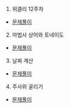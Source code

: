 1. 위클리 12주차
* [문제풀이](https://pro-grammers.tistory.com/75)

2. 마법사 상어와 토네이도
* [문제풀이](https://pro-grammers.tistory.com/77)

3. 날짜 계산
* [문제풀이](https://pro-grammers.tistory.com/76)

4. 주사위 굴리기
* [문제풀이](https://pro-grammers.tistory.com/59)
